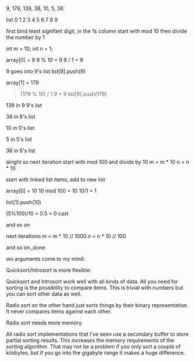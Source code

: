 9, 179, 139, 38, 10, 5, 36

list
0
1
2
3
4
5
6
7
8
9

first bind least signifant digit, in the 1s column
start with mod 10 then divide the number by 1

int m = 10;
int n = 1;

array[0] = 9
9 % 10 = 9
9 / 1 = 9

9 goes into 9's list
list[9].push(9)

array[1] = 179
> (179 % 10) / 1
9
= 9
list[9].push(179)

139 in 9 9's list

38 in 8's list

10 in 0's list

5 in 5's list

36 in 6's list

alright so next iteration start with mod 100 and divide by 10
m = m * 10
n = n * 10

start with linked list items, add to new list

array[0] = 10
10 mod 100 = 10
10/1 = 1

list[1].push(10)

(5%100)/10 = 0.5 = 0 cast

and so on

next iterationo
m = m * 10 // 1000
n = n * 10 // 100

and so on.,done.


wo arguments come to my mind:

Quicksort/Introsort is more flexible:

Quicksort and Introsort work well with all kinds of data. All you need for sorting is the possibility to compare items. This is trivial with numbers but you can sort other data as well.

Radix sort on the other hand just sorts things by their binary representation. It never compares items against each other.

Radix sort needs more memory.

All radix sort implementations that I've seen use a secondary buffer to store partial sorting results. This increases the memory requirements of the sorting algorithm. That may not be a problem if you only sort a couple of kilobytes, but if you go into the gigabyte range it makes a huge difference.
